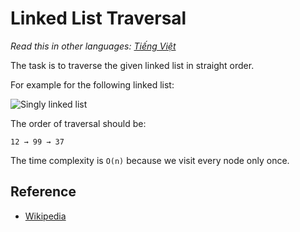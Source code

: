 # Linked List Traversal

_Read this in other languages:_
[_Tiếng Việt_](README.md)

The task is to traverse the given linked list in straight order.

For example for the following linked list:

![Singly linked list](https://upload.wikimedia.org/wikipedia/commons/6/6d/Singly-linked-list.svg)

The order of traversal should be:

```text
12 → 99 → 37
```

The time complexity is `O(n)` because we visit every node only once.

## Reference

- [Wikipedia](https://en.wikipedia.org/wiki/Linked_list)
